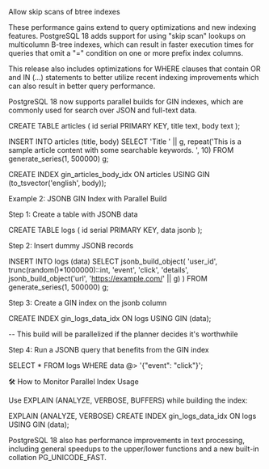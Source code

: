 Allow skip scans of btree indexes

These performance gains extend to query optimizations and new indexing features. PostgreSQL 18 adds support for using "skip scan" lookups on multicolumn B-tree indexes, which can result in faster execution times for queries that omit a "=" condition on one or more prefix index columns.

This release also includes optimizations for WHERE clauses that contain OR and IN (...) statements to better utilize recent indexing improvements which can also result in better query performance.

PostgreSQL 18 now supports parallel builds for GIN indexes, which are commonly used for search over JSON and full-text data. 

CREATE TABLE articles (
id serial PRIMARY KEY,
title text,
body text
);

INSERT INTO articles (title, body)
SELECT
'Title ' || g,
repeat('This is a sample article content with some searchable keywords. ', 10)
FROM generate_series(1, 500000) g;

CREATE INDEX gin_articles_body_idx ON articles
USING GIN (to_tsvector('english', body));

 Example 2: JSONB GIN Index with Parallel Build

Step 1: Create a table with JSONB data

CREATE TABLE logs (
id serial PRIMARY KEY,
data jsonb
);

Step 2: Insert dummy JSONB records

INSERT INTO logs (data)
SELECT jsonb_build_object(
'user_id', trunc(random()*1000000)::int,
'event', 'click',
'details', jsonb_build_object('url', 'https://example.com/' || g)
)
FROM generate_series(1, 500000) g;

Step 3: Create a GIN index on the jsonb column

CREATE INDEX gin_logs_data_idx ON logs
USING GIN (data);

-- This build will be parallelized if the planner decides it's worthwhile

Step 4: Run a JSONB query that benefits from the GIN index

SELECT *
FROM logs
WHERE data @> '{"event": "click"}';

🛠️ How to Monitor Parallel Index Usage

Use EXPLAIN (ANALYZE, VERBOSE, BUFFERS) while building the index:

EXPLAIN (ANALYZE, VERBOSE)
CREATE INDEX gin_logs_data_idx ON logs
USING GIN (data);


 PostgreSQL 18 also has performance improvements in text processing, including general speedups to the upper/lower functions and a new built-in collation PG_UNICODE_FAST.

 
